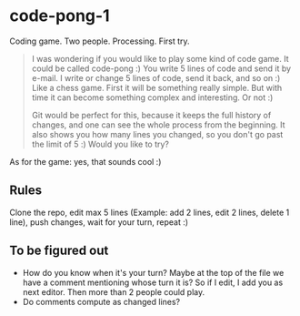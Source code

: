 code-pong-1
===========

Coding game. Two people. Processing. First try.

> I was wondering if you would like to play some kind of code game. It
> could be called code-pong :) You write 5 lines of code and send it by
> e-mail. I write or change 5 lines of code, send it back, and so on :)
> Like a chess game. First it will be something really simple. But with
> time it can become something complex and interesting. Or not :)
>
> Git would be perfect for this, because it keeps the full history of
> changes, and one can see the whole process from the beginning. It also
> shows you how many lines you changed, so you don't go past the limit of
> 5 :) Would you like to try?

As for the game: yes, that sounds cool :)

## Rules

Clone the repo, edit max 5 lines (Example: add 2 lines, edit 2 lines, delete 1 line), push changes, wait for your turn, repeat :)

## To be figured out

* How do you know when it's your turn? Maybe at the top of the file we have a comment mentioning whose turn it is? So if I edit, I add you as next editor. Then more than 2 people could play.
* Do comments compute as changed lines?
